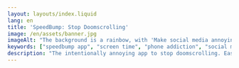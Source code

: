 ```yaml
---
layout: layouts/index.liquid
lang: en
title: 'SpeedBump: Stop Doomscrolling'
image: /en/assets/banner.jpg
imageAlt: "The background is a rainbow, with 'Make social media annoying' in the middle using the font Comic Sans, and a badly drawn cat in the top right corner. It references the internet meme 'graphic design is my passion'."
keywords: ["speedbump app", "screen time", "phone addiction", "social media addiction", "digital wellbeing", "productivity", "android", "iphone"]
description: "The intentionally annoying app to stop doomscrolling. Easily set limits on social media apps and build healthy digital habits."
---
```

